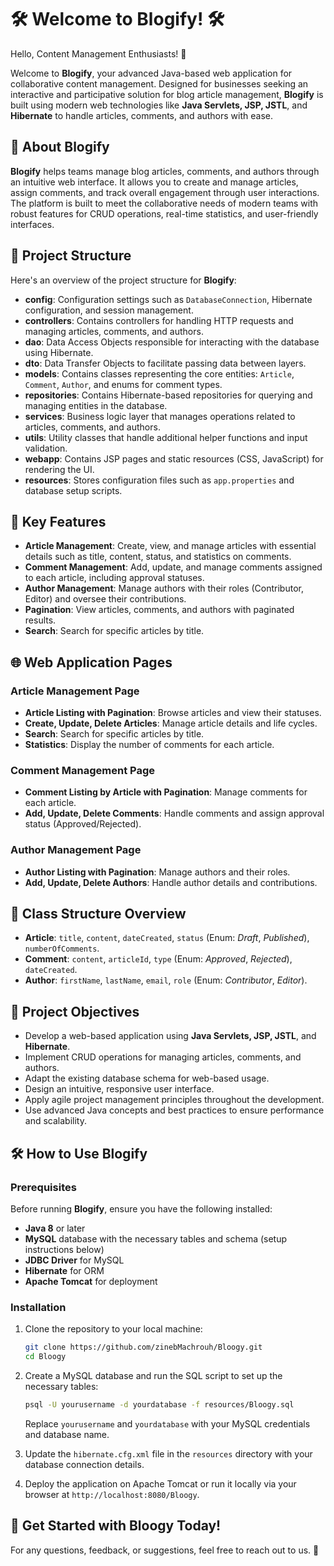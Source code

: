 # 🛠️ Welcome to Blogify! 🛠️

Hello, Content Management Enthusiasts! 👋

Welcome to **Blogify**, your advanced Java-based web application for collaborative content management. Designed for businesses seeking an interactive and participative solution for blog article management, **Blogify** is built using modern web technologies like **Java Servlets, JSP, JSTL**, and **Hibernate** to handle articles, comments, and authors with ease.

## 🚀 About Blogify

**Blogify** helps teams manage blog articles, comments, and authors through an intuitive web interface. It allows you to create and manage articles, assign comments, and track overall engagement through user interactions. The platform is built to meet the collaborative needs of modern teams with robust features for CRUD operations, real-time statistics, and user-friendly interfaces.

## 📁 Project Structure

Here's an overview of the project structure for **Blogify**:

- **config**: Configuration settings such as `DatabaseConnection`, Hibernate configuration, and session management.
- **controllers**: Contains controllers for handling HTTP requests and managing articles, comments, and authors.
- **dao**: Data Access Objects responsible for interacting with the database using Hibernate.
- **dto**: Data Transfer Objects to facilitate passing data between layers.
- **models**: Contains classes representing the core entities: `Article`, `Comment`, `Author`, and enums for comment types.
- **repositories**: Contains Hibernate-based repositories for querying and managing entities in the database.
- **services**: Business logic layer that manages operations related to articles, comments, and authors.
- **utils**: Utility classes that handle additional helper functions and input validation.
- **webapp**: Contains JSP pages and static resources (CSS, JavaScript) for rendering the UI.
- **resources**: Stores configuration files such as `app.properties` and database setup scripts.

## 🧩 Key Features

- **Article Management**: Create, view, and manage articles with essential details such as title, content, status, and statistics on comments.
- **Comment Management**: Add, update, and manage comments assigned to each article, including approval statuses.
- **Author Management**: Manage authors with their roles (Contributor, Editor) and oversee their contributions.
- **Pagination**: View articles, comments, and authors with paginated results.
- **Search**: Search for specific articles by title.

## 🌐 Web Application Pages

### Article Management Page
- **Article Listing with Pagination**: Browse articles and view their statuses.
- **Create, Update, Delete Articles**: Manage article details and life cycles.
- **Search**: Search for specific articles by title.
- **Statistics**: Display the number of comments for each article.

### Comment Management Page
- **Comment Listing by Article with Pagination**: Manage comments for each article.
- **Add, Update, Delete Comments**: Handle comments and assign approval status (Approved/Rejected).

### Author Management Page
- **Author Listing with Pagination**: Manage authors and their roles.
- **Add, Update, Delete Authors**: Handle author details and contributions.

## 🎨 Class Structure Overview

- **Article**: `title`, `content`, `dateCreated`, `status` (Enum: *Draft*, *Published*), `numberOfComments`.
- **Comment**: `content`, `articleId`, `type` (Enum: *Approved*, *Rejected*), `dateCreated`.
- **Author**: `firstName`, `lastName`, `email`, `role` (Enum: *Contributor*, *Editor*).

## 🎯 Project Objectives

- Develop a web-based application using **Java Servlets, JSP, JSTL**, and **Hibernate**.
- Implement CRUD operations for managing articles, comments, and authors.
- Adapt the existing database schema for web-based usage.
- Design an intuitive, responsive user interface.
- Apply agile project management principles throughout the development.
- Use advanced Java concepts and best practices to ensure performance and scalability.

## 🛠️ How to Use Blogify

### Prerequisites

Before running **Blogify**, ensure you have the following installed:

- **Java 8** or later
- **MySQL** database with the necessary tables and schema (setup instructions below)
- **JDBC Driver** for MySQL
- **Hibernate** for ORM
- **Apache Tomcat** for deployment

### Installation
1. Clone the repository to your local machine:
   ```bash
   git clone https://github.com/zinebMachrouh/Bloogy.git
   cd Bloogy


2. Create a MySQL database and run the SQL script to set up the necessary tables:
    ```bash
    psql -U yourusername -d yourdatabase -f resources/Bloogy.sql
    ```
   Replace `yourusername` and `yourdatabase` with your MySQL credentials and database name.

3. Update the `hibernate.cfg.xml` file in the `resources` directory with your database connection details.
4. Deploy the application on Apache Tomcat or run it locally via your browser at `http://localhost:8080/Bloogy`.


## 🎉 Get Started with Bloogy Today!

For any questions, feedback, or suggestions, feel free to reach out to us. 📧